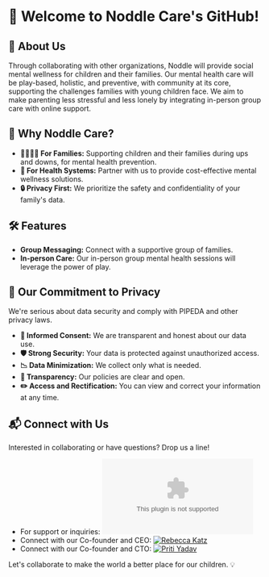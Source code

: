 # 👋 Welcome to Noddle Care's GitHub!

## 🚀 About Us

Through collaborating with other organizations, Noddle will provide social mental wellness for children and their families. Our mental health care will be play-based, holistic, and preventive, with community at its core, supporting the challenges families with young children face. We aim to make parenting less stressful and less lonely by integrating in-person group care with online support.  

## 🌟 Why Noddle Care?

- **👨‍👩‍👧‍👦 For Families:** Supporting children and their families during ups and downs, for mental health prevention. 
- **🏥 For Health Systems:** Partner with us to provide cost-effective mental wellness solutions.
- **🔒 Privacy First:** We prioritize the safety and confidentiality of your family's data.

## 🛠️ Features

- **Group Messaging:** Connect with a supportive group of families.
- **In-person Care:** Our in-person group mental health sessions will leverage the power of play.

## 🔐 Our Commitment to Privacy

We're serious about data security and comply with PIPEDA and other privacy laws.

- **🤝 Informed Consent:** We are transparent and honest about our data use.
- **🛡️ Strong Security:** Your data is protected against unauthorized access.
- **📉 Data Minimization:** We collect only what is needed.
- **🔎 Transparency:** Our policies are clear and open.
- **✏️ Access and Rectification:** You can view and correct your information at any time.

## 📬 Connect with Us

Interested in collaborating or have questions? Drop us a line!

- For support or inquiries: ![Email](mailto:support@noddlefamilies.com)
- Connect with our Co-founder and CEO: [![Rebecca Katz](https://img.shields.io/badge/-Rebecca_Katz-blue?style=flat-square&logo=Linkedin&logoColor=white&link=https://www.linkedin.com/in/rebecca-katz-136a841b4/)](https://www.linkedin.com/in/rebecca-katz-136a841b4/)
- Connect with our Co-founder and CTO: [![Priti Yadav](https://img.shields.io/badge/-Priti_Yadav-blue?style=flat-square&logo=Linkedin&logoColor=white&link=https://www.linkedin.com/in/priti-yadavml/)](https://www.linkedin.com/in/priti-yadavml/)

Let's collaborate to make the world a better place for our children. 💡


